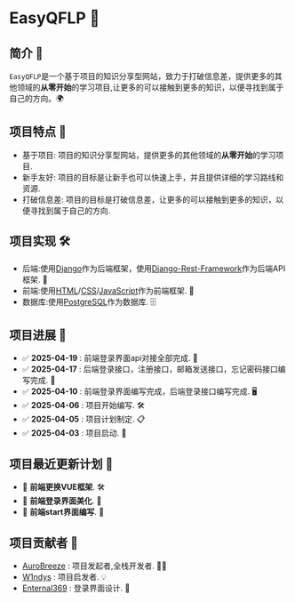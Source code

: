 # EasyQFLP 🚀

## 简介 🌟

`EasyQFLP`是一个基于项目的知识分享型网站，致力于打破信息差，提供更多的其他领域的**从零开始**的学习项目,让更多的可以接触到更多的知识，以便寻找到属于自己的方向。🌍

## 项目特点 🎯

- 基于项目: 项目的知识分享型网站，提供更多的其他领域的**从零开始**的学习项目.
- 新手友好: 项目的目标是让新手也可以快速上手，并且提供详细的学习路线和资源.
- 打破信息差: 项目的目标是打破信息差，让更多的可以接触到更多的知识，以便寻找到属于自己的方向.

## 项目实现 🛠️

- 后端:使用[Django](https://www.djangoproject.com/)作为后端框架，使用[Django-Rest-Framework](https://www.django-rest-framework.org/)作为后端API框架. 🐍
- 前端:使用[HTML](https://www.w3.org/html/)/[CSS](https://www.w3.org/Style/CSS/Overview.en.html)/[JavaScript](https://www.javascript.com/)作为前端框架. 🎨
- 数据库:使用[PostgreSQL](https://www.postgresql.org/)作为数据库. 🗄️

## 项目进展 📅

- ✅ **2025-04-19** : 前端登录界面api对接全部完成. 🎉
- ✅ **2025-04-17** : 后端登录接口，注册接口，邮箱发送接口，忘记密码接口编写完成. 🎉
- ✅ **2025-04-10** : 前端登录界面编写完成，后端登录接口编写完成. 🖥️
- ✅ **2025-04-06** : 项目开始编写. 🛠️
- ✅ **2025-04-05** : 项目计划制定. 📋
- ✅ **2025-04-03** : 项目启动. 🚀

## 项目最近更新计划 📝

- 🔄 **前端更换VUE框架**. 🛠️
- 🔧 **前端登录界面美化**. 🎨
- 📧 **前端start界面编写**. 📨


## 项目贡献者 👥

- [AuroBreeze](https://github.com/AuroBreeze) : 项目发起者,全栈开发者. 🧑‍💻
- [W1ndys](https://github.com/W1ndys) : 项目启发者. 💡
- [Enternal369](https://github.com/Enternal369) : 登录界面设计. 🎨